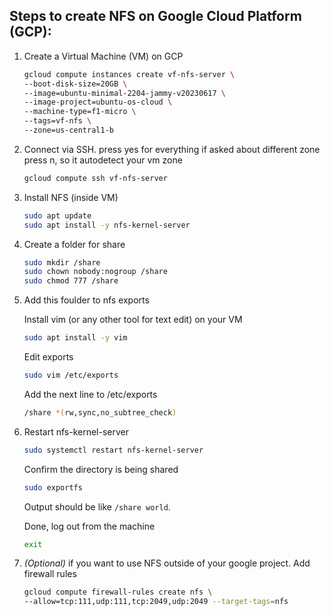 ## Steps to create NFS on Google Cloud Platform (GCP):

1. Create a Virtual Machine (VM) on GCP
     ```bash
     gcloud compute instances create vf-nfs-server \
     --boot-disk-size=20GB \
     --image=ubuntu-minimal-2204-jammy-v20230617 \
     --image-project=ubuntu-os-cloud \
     --machine-type=f1-micro \
     --tags=vf-nfs \
     --zone=us-central1-b
     ``` 

2. Connect via SSH. press yes for everything if asked about different   zone press n, so it autodetect your vm zone
     ```bash
     gcloud compute ssh vf-nfs-server
     ```

3. Install NFS (inside VM)
     ```bash
     sudo apt update
     sudo apt install -y nfs-kernel-server
     ```

4. Create a folder for share
     ```bash
     sudo mkdir /share
     sudo chown nobody:nogroup /share
     sudo chmod 777 /share
     ```

5. Add this foulder to nfs exports

     Install vim (or any other tool for text edit) on your VM
     ```bash
     sudo apt install -y vim
     ```

     Edit exports
     ```bash
     sudo vim /etc/exports
     ```

     Add the next line to /etc/exports
     ```bash
     /share *(rw,sync,no_subtree_check)
     ```

7. Restart nfs-kernel-server
     ```bash
     sudo systemctl restart nfs-kernel-server
     ```
     
     Confirm the directory is being shared
     ```bash
     sudo exportfs
     ```
     Output should be like `/share world`.
   
     Done, log out from the machine
     ```bash
     exit
     ```

8. *(Optional)* if you want to use NFS outside of your google project. Add firewall rules
     ```bash
     gcloud compute firewall-rules create nfs \
     --allow=tcp:111,udp:111,tcp:2049,udp:2049 --target-tags=nfs
     ```
